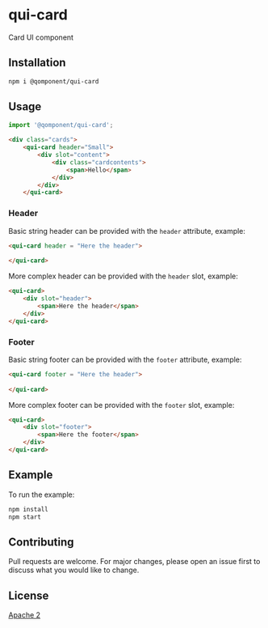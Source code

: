 # qui-card

Card UI component


## Installation

```bash
npm i @qomponent/qui-card
```

## Usage

```javascript
import '@qomponent/qui-card';
```

```html
<div class="cards">
    <qui-card header="Small">
        <div slot="content">
            <div class="cardcontents">
                <span>Hello</span>
            </div>
        </div>
    </qui-card> 
```

### Header

Basic string header can be provided with the `header` attribute, example:

```html
<qui-card header = "Here the header">
    
</qui-card>
```

More complex header can be provided with the `header` slot, example:

```html
<qui-card>
    <div slot="header">
        <span>Here the header</span>
    </div>
</qui-card>
```

### Footer

Basic string footer can be provided with the `footer` attribute, example:

```html
<qui-card footer = "Here the header">
    
</qui-card>
```

More complex footer can be provided with the `footer` slot, example:

```html
<qui-card>
    <div slot="footer">
        <span>Here the footer</span>
    </div>
</qui-card>
```


## Example

To run the example:

```bash
npm install
npm start
```

## Contributing

Pull requests are welcome. For major changes, please open an issue first
to discuss what you would like to change.

## License

[Apache 2](http://www.apache.org/licenses/LICENSE-2.0)